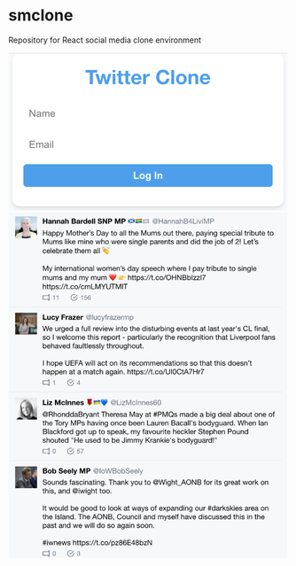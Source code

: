 # smclone

Repository for React social media clone environment

![](clone.png)
![](clonetimeline.png)